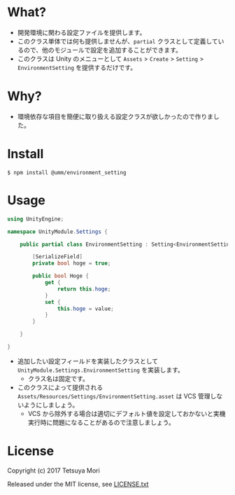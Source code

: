 # What?

* 開発環境に関わる設定ファイルを提供します。
* このクラス単体では何も提供しませんが、`partial` クラスとして定義しているので、他のモジュールで設定を追加することができます。
* このクラスは Unity のメニューとして `Assets` &gt; `Create` &gt; `Setting` &gt; `EnvironmentSetting` を提供するだけです。

# Why?

* 環境依存な項目を簡便に取り扱える設定クラスが欲しかったので作りました。

# Install

```shell
$ npm install @umm/environment_setting
```

# Usage

```csharp
using UnityEngine;

namespace UnityModule.Settings {

    public partial class EnvironmentSetting : Setting<EnvironmentSetting> {

        [SerializeField]
        private bool hoge = true;

        public bool Hoge {
            get {
                return this.hoge;
            }
            set {
                this.hoge = value;
            }
        }

    }

}
```

* 追加したい設定フィールドを実装したクラスとして `UnityModule.Settings.EnvironmentSetting` を実装します。
    * クラス名は固定です。
* このクラスによって提供される `Assets/Resources/Settings/EnvironmentSetting.asset` は VCS 管理しないようにしましょう。
    * VCS から除外する場合は適切にデフォルト値を設定しておかないと実機実行時に問題になることがあるので注意しましょう。

# License

Copyright (c) 2017 Tetsuya Mori

Released under the MIT license, see [LICENSE.txt](LICENSE.txt)

